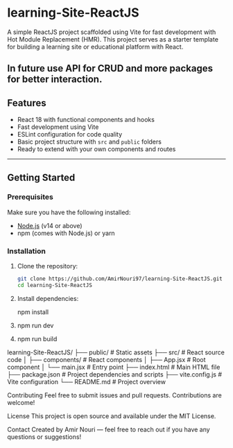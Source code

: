 # learning-Site-ReactJS

A simple ReactJS project scaffolded using Vite for fast development with Hot Module Replacement (HMR). This project serves as a starter template for building a learning site or educational platform with React.

## In future use API for CRUD and more packages for better interaction.

## Features

- React 18 with functional components and hooks
- Fast development using Vite
- ESLint configuration for code quality
- Basic project structure with `src` and `public` folders
- Ready to extend with your own components and routes

---

## Getting Started

### Prerequisites

Make sure you have the following installed:

- [Node.js](https://nodejs.org/) (v14 or above)
- npm (comes with Node.js) or yarn

### Installation

1. Clone the repository:

   ```bash
   git clone https://github.com/AmirNouri97/learning-Site-ReactJS.git
   cd learning-Site-ReactJS

   ```

2. Install dependencies:

   npm install

3. npm run dev
4. npm run build

learning-Site-ReactJS/
├── public/ # Static assets
├── src/ # React source code
│ ├── components/ # React components
│ ├── App.jsx # Root component
│ └── main.jsx # Entry point
├── index.html # Main HTML file
├── package.json # Project dependencies and scripts
├── vite.config.js # Vite configuration
└── README.md # Project overview

Contributing
Feel free to submit issues and pull requests. Contributions are welcome!

License
This project is open source and available under the MIT License.

Contact
Created by Amir Nouri — feel free to reach out if you have any questions or suggestions!

